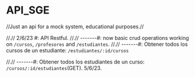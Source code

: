 # API_SGE
//Just an api for a mock system, educational purposes.//

//.// 2/6/23 #: API Restful.
//.// -------#: now basic crud operations working on `/cursos`, `/profesores` and `/estudiantes`. 
//.// -------#: Obtener todos los cursos de un estudiante: `/estudiantes/:id/cursos`

//.// -------#: Obtener todos los estudiantes de un curso: `/cursos/:id/estudiantes`(GET). 5/6/23.




